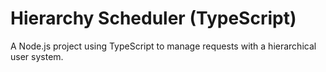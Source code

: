
# Hierarchy Scheduler (TypeScript)

A Node.js project using TypeScript to manage requests with a hierarchical user system.
